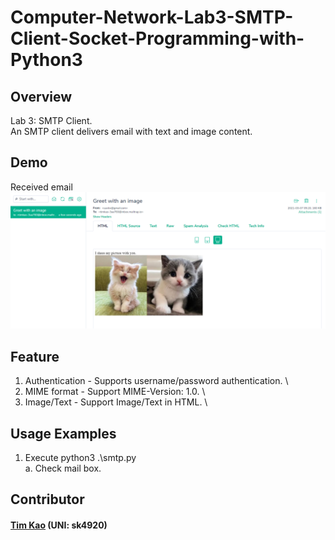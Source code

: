 # Computer-Network-Lab3-SMTP-Client-Socket-Programming-with-Python3 #

## Overview ##
Lab 3: SMTP Client. \
An SMTP client delivers email with text and image content.

## Demo ##
Received email
![image](https://github.com/tim-kao/Computer-Network-Lab3-SMTP-Client-Socket-Programming-with-Python3/blob/main/Demo.png)

## Feature ##
1. Authentication - Supports username/password authentication. \
2. MIME format - Support MIME-Version: 1.0. \
3. Image/Text - Support Image/Text in HTML. \
##  Usage Examples ##
1. Execute python3 .\smtp.py \
   a. Check mail box.
   
## Contributor ##
#### [Tim Kao](https://github.com/tim-kao?fbclid=IwAR0lWAvmWe03EtuderoHdKEpYYG8pnl2ca1bN1b5DBfEMP-wFv4kQupl-Jg) (UNI: sk4920)
